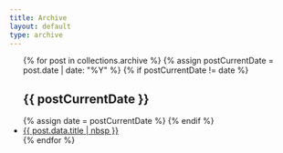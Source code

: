 ```yaml
---
title: Archive
layout: default
type: archive
---
```


<ul class="archive">
{% for post in collections.archive %}
  {% assign postCurrentDate = post.date | date: "%Y" %}
  {% if postCurrentDate != date %}
  <h2 class="archive__year">{{ postCurrentDate }}</h2>
  {% assign date = postCurrentDate %} 
  {% endif %}
  <li class="archive__item">
  <a class="archive__item--title" alt="{{ post.data.title }}" href="{{ post.url }}">
    {{ post.data.title | nbsp }}
  </a>
  </li>
{% endfor %}
</ul>
